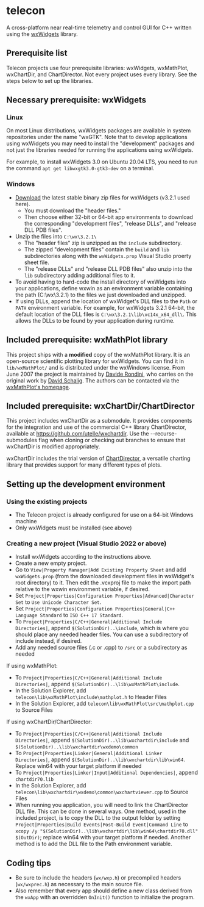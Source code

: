 # telecon
A cross-platform near real-time telemetry and control GUI for C++ written using the [wxWidgets](https://www.wxwidgets.org/) library.

## Prerequisite list
Telecon projects use four prerequisite libraries: wxWidgets, wxMathPlot, wxChartDir, and ChartDirector. Not every project uses every library. See the steps below to set up the libraries.

## Necessary prerequisite: wxWidgets
### Linux
On most Linux distributions, wxWidgets packages are available in system repositories under the name "wxGTK". Note that to develop applications using wxWidgets you may need to install the "development" packages and not just the libraries needed for running the applications using wxWidgets.

For example, to install wxWidgets 3.0 on Ubuntu 20.04 LTS, you need to run the command `apt get libwxgtk3.0-gtk3-dev` on a terminal.

### Windows
- [Download](https://www.wxwidgets.org/downloads/) the latest stable binary zip files for wxWidgets (v3.2.1 used here).
    - You must download the "header files."
    - Then choose either 32-bit or 64-bit app environments to download the corresponding "development files", "release DLLs", and "release DLL PDB files".
- Unzip the files into `C:\wx\3.2.1\`
    - The "header files" zip is unzipped as the `include` subdirectory.
    - The zipped "development files" contain the `build` and `lib` subdirectories along with the `wxWidgets.prop` Visual Studio proerty sheet file.
    - The "release DLLs" and "release DLL PDB files" also unzip into the `lib` subdirectory adding additional files to it.
- To avoid having to hard-code the install directory of wxWidgets into your applications, define wxwin as an environment variable containing the path (C:\wx\3.2.1\) to the files we just downloaded and unzipped.
- If using DLLs, append the location of wxWidget's DLL files to the `Path` or `PATH` environment variable. For example, for wxWidgets 3.2.1 64-bit, the default location of the DLL files is `C:\wx\3.2.1\lib\vc14x_x64_dll\`. This allows the DLLs to be found by your application during runtime.

## Included prerequisite: wxMathPlot library
This project ships with a **modified** copy of the wxMathPlot library. It is an open-source scientific plotting library for wxWidgets. You can find it in `lib/wxMathPlot/` and is distributed under the wxWindows license. From June 2007 the project is maintained by [Davide Rondini](mailto:cdron77@users.sourceforge.net), who carries on the original work by [David Schalig](mailto:mrhill@users.sourceforge.net).
The authors can be contacted via the [wxMathPlot's homepage](https://sourceforge.net/projects/wxmathplot).

## Included prerequisite: wxChartDir/ChartDirector
This project includes wxChartDir as a submodule. It provides components for the integration and use of the commercial C++ library ChartDirector, available at https://github.com/utelle/wxchartdir.
Use the --recurse-submodules flag when cloning or checking out branches to ensure that wxChartDir is modified appropriately.

wxChartDir includes the trial version of [ChartDirector](https://www.advsofteng.com/index.html), a versatile charting library that provides support for many different types of plots.

## Setting up the development environment
### Using the existing projects
- The Telecon project is already configured for use on a 64-bit Windows machine
- Only wxWidgets must be installed (see above)

### Creating a new project (Visual Studio 2022 or above)
- Install wxWidgets according to the instructions above.
- Create a new empty project.
- Go to `View|Property Manager|Add Existing Property Sheet` and add `wxWidgets.prop` (from the downloaded development files in wxWidget's root directory) to it. Then edit the .vcxproj file to make the import path relative to the wxwin environment variable, if desired.
- Set `Project|Properties|Configuration Properties|Advanced|Character Set` to `Use Unicode Character Set`.
- Set `Project|Properties|Configuration Properties|General|C++ Language Standard` to `ISO C++ 17 Standard`.
- To `Project|Properties|C/C++|General|Additional Include Directories|`, append `$(SolutionDir)..\include`, which is where you should place any needed header files. You can use a subdirectory of include instead, if desired.
- Add any needed source files (.c or .cpp) to `/src` or a subdirectory as needed

If using wxMathPlot:
- To `Project|Properties|C/C++|General|Additional Include Directories|`, append `$(SolutionDir)..\lib\wxMathPlot\include`.
- In the Solution Explorer, add `telecon\lib\wxMathPlot\include\mathplot.h` to Header Files
- In the Solution Explorer, add `telecon\lib\wxMathPlot\src\mathplot.cpp` to Source Files

If using wxChartDir/ChartDirector:
- To `Project|Properties|C/C++|General|Additional Include Directories|`, append `$(SolutionDir)..\lib\wxchartdir\include` and `$(SolutionDir)..\lib\wxchartdir\wxdemo\common`
- To `Project|Properties|Linker|General|Additional Linker Directories|`, append `$(SolutionDir)..\lib\wxchartdir\lib\win64`. Replace win64 with your target platform if needed
- To `Project|Properties|Linker|Input|Additional Dependencies|`, append `chartdir70.lib`
- In the Solution Explorer, add `telecon\lib\wxchartdir\wxdemo\common\wxchartviewer.cpp` to Source Files
- When running you application, you will need to link the ChartDirector DLL file. This can be done in several ways. One method, used in the included project, is to copy the DLL to the output folder by setting `Project|Properties|Build Events|Post-Build Event|Command Line` to `xcopy /y "$(SolutionDir)..\lib\wxchartdir\lib\win64\chartdir70.dll" $(OutDir)`; replace win64 with your target platform if needed. Another method is to add the DLL file to the Path environment variable.

## Coding tips
- Be sure to include the headers (`wx/wxp.h`) or precompiled headers (`wx/wxprec.h`) as necessary to the main source file.
- Also remember that every app should define a new class derived from the `wxApp` with an overridden `OnInit()` function to initialize the program.